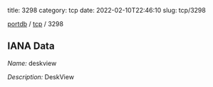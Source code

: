 title: 3298
category: tcp
date: 2022-02-10T22:46:10
slug: tcp/3298

[portdb](/) / [tcp](/category/tcp.html) / 3298


## IANA Data

_Name:_ deskview

_Description:_ DeskView

